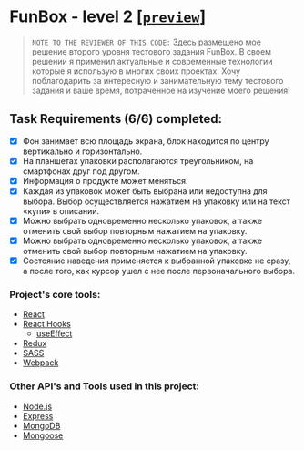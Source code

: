 # FunBox - level 2 [[`preview`]](https://life-is-not-good-without-a-cat.herokuapp.com/)

> `NOTE TO THE REVIEWER OF THIS CODE:` Здесь размещено мое решение второго уровня тестового задания FunBox. В своем решении я применил актуальные и современные технологии которые я использую в многих своих проектах. Хочу поблагодарить за интересную и занимательную тему тестового задания и ваше время, потраченное на изучение моего решения!

## Task Requirements (6/6) completed:

- [x] Фон занимает всю площадь экрана, блок находится по центру вертикально и горизонтально.
- [x] На планшетах упаковки располагаются треугольником, на смартфонах друг под другом.
- [x] Информация о продукте может меняться.
- [x] Каждая из упаковок может быть выбрана или недоступна для выбора. Выбор осуществляется нажатием на упаковку или на текст «купи» в описании.
- [x] Можно выбрать одновременно несколько упаковок, а также отменить свой выбор повторным нажатием на упаковку.
- [x] Можно выбрать одновременно несколько упаковок, а также отменить свой выбор повторным нажатием на упаковку.
- [x] Состояние наведения применяется к выбранной упаковке не сразу, а после того, как курсор ушел с нее после первоначального выбора.

### Project's core tools:

- [React](https://reactjs.org/)
- [React Hooks](https://reactjs.org/docs/hooks-intro.html)
  - [useEffect](https://reactjs.org/docs/hooks-reference.html#useeffect)
- [Redux](https://redux.js.org/)
- [SASS](https://sass-lang.com/)
- [Webpack](https://webpack.js.org/concepts/)

### **Other API's and Tools used in this project:**

- [Node.js](https://nodejs.org/en/)
- [Express](https://expressjs.com/)
- [MongoDB](https://www.mongodb.com/)
- [Mongoose](https://mongoosejs.com/)
